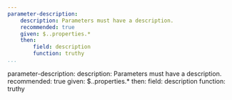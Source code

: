 ```yaml
---
parameter-description:
    description: Parameters must have a description.
    recommended: true
    given: $..properties.*
    then:
        field: description
        function: truthy
...
```

parameter-description:
    description: Parameters must have a description.
    recommended: true
    given: $..properties.*
    then:
        field: description
        function: truthy
